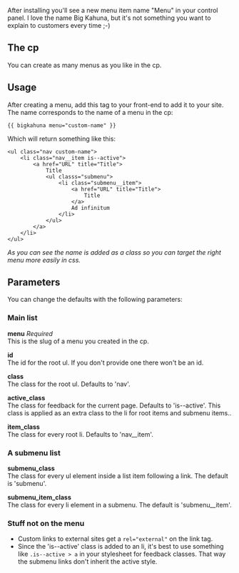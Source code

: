 After installing you'll see a new menu item name "Menu" in your control panel. I love the name Big Kahuna, but it's not something you want to explain to customers every time ;-)

## The cp
You can create as many menus as you like in the cp.

## Usage
After creating a menu, add this tag to your front-end to add it to your site. The name corresponds to the name of a menu in the cp:

    {{ bigkahuna menu="custom-name" }}

Which will return something like this:

    <ul class="nav custom-name">
        <li class="nav__item is--active">
            <a href="URL" title="Title">
                Title
                <ul classs="submenu">
                    <li class="submenu__item">
                        <a href="URL" title="Title">
                            Title
                        </a>
                        Ad infinitum
                    </li>
                </ul>
            </a>
        </li>
    </ul>

_As you can see the name is added as a class so you can target the right menu more easily in css._

## Parameters
You can change the defaults with the following parameters:

### Main list
**menu** _Required_  
This is the slug of a menu you created in the cp.

**id**  
The id for the root ul. If you don't provide one there won't be an id.

**class**  
The class for the root ul. Defaults to 'nav'.

**active\_class**  
The class for feedback for the current page. Defaults to 'is--active'. This class is applied as an extra class to the li for root items and submenu items..

**item\_class**  
The class for every root li. Defaults to 'nav__item'.

### A submenu list
**submenu\_class**  
The class for every ul element inside a list item following a link. The default is 'submenu'.

**submenu\_item\_class**  
The class for every li element in a submenu. The default is 'submenu__item'.

### Stuff not on the menu
* Custom links to external sites get a `rel="external"` on the link tag.
* Since the 'is--active' class is added to an li, it's best to use something like `.is--active > a` in your stylesheet for feedback classes. That way the submenu links don't inherit the active style.
